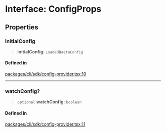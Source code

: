 # Interface: ConfigProps

## Properties

### initialConfig

> **initialConfig**: `LoadedBaetaConfig`

#### Defined in

[packages/cli/sdk/config-provider.tsx:10](https://github.com/andreisergiu98/baeta/blob/277f62f15bfdecc05d507a84e60b62e5bc08a747/packages/cli/sdk/config-provider.tsx#L10)

***

### watchConfig?

> `optional` **watchConfig**: `boolean`

#### Defined in

[packages/cli/sdk/config-provider.tsx:11](https://github.com/andreisergiu98/baeta/blob/277f62f15bfdecc05d507a84e60b62e5bc08a747/packages/cli/sdk/config-provider.tsx#L11)
